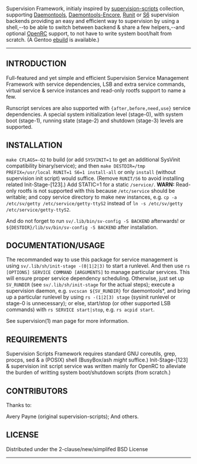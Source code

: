 Supervision Framework, initialy inspired by [supervision-scripts][1] collection,
supporting [Daemontools][3], [Daemontools-Encore][4], [Runit][5] or [S6][6]
supervision backends providing an easy and efficient way to supervision
by using a shell,--to be able to switch between backend & share a few helpers,--and
optional [OpenRC][7] support, to not have to write system boot/halt from scratch.
(A Gentoo [ebuild][2] is available.)

---

INTRODUCTION
-----------

Full-featured and yet simple and efficient Supervision Service Management
Framework with service dependencies, LSB and extra service commands, virtual
service & service instances and read-only rootfs support to name a few.

Runscript services are also supported with `{after,before,need,use}` service
dependencies. A special system initialization level (stage-0), with system
boot (stage-1), running state (stage-2) and shutdown (stage-3) levels are
supported.

INSTALLATION
------------

`make CFLAGS=-O2` to build (or add `SYSVINIT=1` to get an additional
SysVinit compatibility binary/service); and then
`make DESTDIR=/tmp PREFIX=/usr/local RUNIT=1 S6=1 install-all`
or only `install` (without supervision init script) would suffice.
(Remove `RUNIT/S6` to avoid installing related Init-Stage-[123].)
Add STATIC=1 for a static `/service/`. **WARN:** Read-only rootfs
is not supported with this because `/etc/service` should be writable;
and copy service directory to make new instances, e.g.
`cp -a /etc/sv/getty /etc/service/getty-ttyS2` instead of
`ln -s /etc/sv/getty /etc/service/getty-ttyS2`.

And do not forget to run `sv/.lib/bin/sv-config -S BACKEND` afterwards!
or `${DESTDIR}/lib/sv/bin/sv-config -S BACKEND` after installation.

DOCUMENTATION/USAGE
-------------

The recommanded way to use this package for service management is using
`sv/.lib/sh/init-stage -(0|1|2|3)` to start a runlevel. And then use
`rs [OPTIONS] SERVICE COMMAND [ARGUMENTS]` to manage particular services.
This will ensure proper service dependency scheduling. Otherwise, just set up
`SV_RUNDIR` (see `sv/.lib/sh/init-stage` for the actual steps); execute a
supervision daemon, e.g. `svcscan ${SV_RUNDIR}` for daemontools*, and bring
up a particular runlevel by using `rs -(1|2[3) stage` (sysinit runlevel or
stage-0 is unnecessary); or else, start/stop (or other supported LSB commands)
with `rs SERVICE start|stop`, e.g. `rs acpid start`.

See supervision(1) man page for more information.

REQUIREMENTS
------------

Supervision Scripts Framework requires standard GNU coreutils, grep, procps,
sed & a (POSIX) shell (BusyBox/ash *might* suffice.)
Init-Stage-[123] & supervision init script service was written mainly for OpenRC
to alleviate the burden of writting system boot/shutdown scripts (from scratch.)

CONTRIBUTORS
------------

Thanks to:

Avery Payne (original supervision-scripts);
And others.

LICENSE
-------

Distributed under the 2-clause/new/simplifed BSD License

---

[1]:https://github.com/apayne/supervision-scripts
[2]:https://github.com/tokiclover/bar-overlay
[3]:http://cr.yp.to/daemontools.html
[4]:http://untroubled.org/daemontools-encore/
[5]:http://smarden.org/runit/
[6]:http://www.skarnet.org/software/s6/
[7]:https://github.com/OpenRC/openrc
